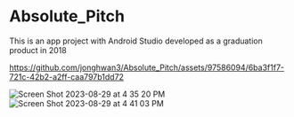 # Absolute_Pitch
This is an app project with Android Studio developed as a graduation product in 2018


https://github.com/jonghwan3/Absolute_Pitch/assets/97586094/6ba3f1f7-721c-42b2-a2ff-caa797b1dd72


![Screen Shot 2023-08-29 at 4 35 20 PM](https://github.com/jonghwan3/Absolute_Pitch/assets/97586094/1ef5d229-98f9-4932-8ce8-46a43d0d142f)
![Screen Shot 2023-08-29 at 4 41 03 PM](https://github.com/jonghwan3/Absolute_Pitch/assets/97586094/172526f4-404a-4b9d-84f5-33f8cb3cdc6c)
